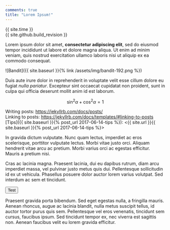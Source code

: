 ```yaml
---
comments: true
title: "Lorem Ipsum!"
---
```

{{ site.time }}  
{{ site.github.build_revision }}

Lorem ipsum dolor sit amet, **consectetur adipiscing elit**, sed do eiusmod tempor incididunt ut labore et dolore magna aliqua. Ut enim ad minim veniam, quis nostrud exercitation ullamco laboris nisi ut aliquip ex ea commodo consequat.

![Bandit]({{ site.baseurl }}{% link /assets/img/bandit-192.png %})

Duis aute irure dolor in reprehenderit in voluptate velit esse cillum dolore eu fugiat _nulla pariatur_. Excepteur sint occaecat cupidatat non proident, sunt in culpa qui officia deserunt mollit anim id est laborum.

$$
\sin^2 \alpha + \cos^2 \alpha = 1
$$

Writing posts: <https://jekyllrb.com/docs/posts/>  
Linking to posts: <https://jekyllrb.com/docs/templates/#linking-to-posts>  
[Tips]({{ site.baseurl }}{% post_url 2017-06-14-tips %}): <{{ site.url }}{{ site.baseurl }}{% post_url 2017-06-14-tips %}>

In gravida dictum vulputate. Nunc quam lectus, imperdiet ac eros scelerisque, porttitor vulputate lectus. Morbi vitae justo orci. Aliquam hendrerit vitae arcu ac pretium. Morbi varius orci ac egestas efficitur. Mauris a pretium nisi.

<script src="{{ site.baseurl }}{% link /assets/js/example.js %}" type="text/javascript">
</script>

Cras ac lacinia magna. Praesent lacinia, dui eu dapibus rutrum, diam arcu imperdiet massa, vel pulvinar justo metus quis dui. Pellentesque sollicitudin id ex ut vehicula. Phasellus posuere dolor auctor lorem varius volutpat. Sed interdum ac sem et tincidunt.

<button onclick="foobar('demo')">Test</button>

<span id="demo">Praesent gravida</span> porta bibendum. Sed eget egestas nulla, a fringilla mauris. Aenean rhoncus, augue ac lacinia blandit, nulla metus suscipit tellus, id auctor tortor purus quis sem. Pellentesque vel eros venenatis, tincidunt sem cursus, faucibus ipsum. Sed tincidunt tempor ex, nec viverra est sagittis non. Aenean faucibus velit eu lorem gravida efficitur.
